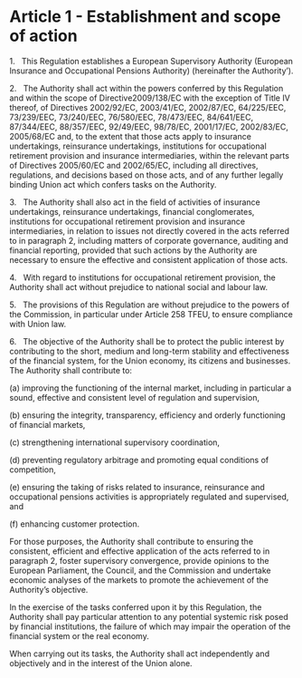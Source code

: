 # Article 1 - Establishment and scope of action


1.   This Regulation establishes a European Supervisory Authority (European Insurance and Occupational Pensions Authority) (hereinafter the Authority’).

2.   The Authority shall act within the powers conferred by this Regulation and within the scope of Directive2009/138/EC with the exception of Title IV thereof, of Directives 2002/92/EC, 2003/41/EC, 2002/87/EC, 64/225/EEC, 73/239/EEC, 73/240/EEC, 76/580/EEC, 78/473/EEC, 84/641/EEC, 87/344/EEC, 88/357/EEC, 92/49/EEC, 98/78/EC, 2001/17/EC, 2002/83/EC, 2005/68/EC and, to the extent that those acts apply to insurance undertakings, reinsurance undertakings, institutions for occupational retirement provision and insurance intermediaries, within the relevant parts of Directives 2005/60/EC and 2002/65/EC, including all directives, regulations, and decisions based on those acts, and of any further legally binding Union act which confers tasks on the Authority.

3.   The Authority shall also act in the field of activities of insurance undertakings, reinsurance undertakings, financial conglomerates, institutions for occupational retirement provision and insurance intermediaries, in relation to issues not directly covered in the acts referred to in paragraph 2, including matters of corporate governance, auditing and financial reporting, provided that such actions by the Authority are necessary to ensure the effective and consistent application of those acts.

4.   With regard to institutions for occupational retirement provision, the Authority shall act without prejudice to national social and labour law.

5.   The provisions of this Regulation are without prejudice to the powers of the Commission, in particular under Article 258 TFEU, to ensure compliance with Union law.

6.   The objective of the Authority shall be to protect the public interest by contributing to the short, medium and long-term stability and effectiveness of the financial system, for the Union economy, its citizens and businesses. The Authority shall contribute to:

(a) improving the functioning of the internal market, including in particular a sound, effective and consistent level of regulation and supervision,

(b) ensuring the integrity, transparency, efficiency and orderly functioning of financial markets,

(c) strengthening international supervisory coordination,

(d) preventing regulatory arbitrage and promoting equal conditions of competition,

(e) ensuring the taking of risks related to insurance, reinsurance and occupational pensions activities is appropriately regulated and supervised, and

(f) enhancing customer protection.

For those purposes, the Authority shall contribute to ensuring the consistent, efficient and effective application of the acts referred to in paragraph 2, foster supervisory convergence, provide opinions to the European Parliament, the Council, and the Commission and undertake economic analyses of the markets to promote the achievement of the Authority’s objective.

In the exercise of the tasks conferred upon it by this Regulation, the Authority shall pay particular attention to any potential systemic risk posed by financial institutions, the failure of which may impair the operation of the financial system or the real economy.

When carrying out its tasks, the Authority shall act independently and objectively and in the interest of the Union alone.
